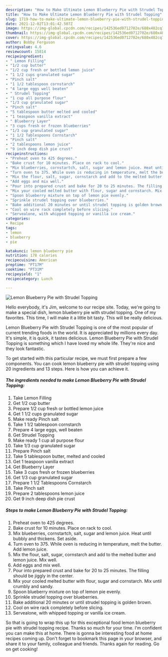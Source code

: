 ```yaml
---
description: "How to Make Ultimate Lemon Blueberry Pie with Strudel Topping"
title: "How to Make Ultimate Lemon Blueberry Pie with Strudel Topping"
slug: 1719-how-to-make-ultimate-lemon-blueberry-pie-with-strudel-topping
date: 2021-12-02T13:01:42.507Z
image: https://img-global.cpcdn.com/recipes/142536ed0712702e/680x482cq70/lemon-blueberry-pie-with-strudel-topping-recipe-main-photo.jpg
thumbnail: https://img-global.cpcdn.com/recipes/142536ed0712702e/680x482cq70/lemon-blueberry-pie-with-strudel-topping-recipe-main-photo.jpg
cover: https://img-global.cpcdn.com/recipes/142536ed0712702e/680x482cq70/lemon-blueberry-pie-with-strudel-topping-recipe-main-photo.jpg
author: Bobby Ferguson
ratingvalue: 4.6
reviewcount: 15814
recipeingredient:
- " Lemon Filling"
- "1/2 cup butter"
- "1/2 cup fresh or bottled lemon juice"
- "1 1/2 cups granulated sugar"
- "Pinch salt"
- "1 1/2 tablespoon cornstarch"
- "4 large eggs well beaten"
- " Strudel Topping"
- "1 cup all purpose flour"
- "1/3 cup granulated sugar"
- "Pinch salt"
- "5 tablespoon butter melted and cooled"
- "1 teaspoon vanilla extract"
- " Blueberry Layer"
- "3 cups fresh or frozen blueberries"
- "1/3 cup granulated sugar"
- "1 1/2 Tablespoons Cornstarch"
- "Pinch salt"
- "2 tablespoons lemon juice"
- "9 inch deep dish pie crust"
recipeinstructions:
- "Preheat oven to 425 degrees."
- "Bake crust for 10 minutes. Place on rack to cool."
- "Mix blueberries, cornstartch, salt, sugar and lemon juice. Heat until bubbly and thickens. Set aside."
- "Turn oven to 375. While oven is reducing in temperature, melt the butter. Add lemon juice."
- "Mix the flour, salt, sugar, cornstarch and add to the melted butter and lemon juice. Mix well."
- "Add eggs and mix well."
- "Pour into prepared crust and bake for 20 to 25 minutes. The filling should be jiggly in the center."
- "Mix your cooled melted butter with flour, sugar and cornstarch. Mix until crumbly and sandy."
- "Spoon blueberry mixture on top of lemon pie evenly."
- "Sprinkle strudel topping over blueberries."
- "Bake additional 20 minutes or until strudel topping is golden brown."
- "Cool on wire rack completely before slicing."
- "Servealone, with whipped topping or vanilla ice cream."
categories:
- Recipe
tags:
- lemon
- blueberry
- pie

katakunci: lemon blueberry pie 
nutrition: 178 calories
recipecuisine: American
preptime: "PT17M"
cooktime: "PT31M"
recipeyield: "1"
recipecategory: Lunch

---
```



![Lemon Blueberry Pie with Strudel Topping](https://img-global.cpcdn.com/recipes/142536ed0712702e/680x482cq70/lemon-blueberry-pie-with-strudel-topping-recipe-main-photo.jpg)

Hello everybody, it's Jim, welcome to our recipe site. Today, we're going to make a special dish, lemon blueberry pie with strudel topping. One of my favorites. This time, I will make it a little bit tasty. This will be really delicious.



Lemon Blueberry Pie with Strudel Topping is one of the most popular of current trending foods in the world. It is appreciated by millions every day. It's simple, it is quick, it tastes delicious. Lemon Blueberry Pie with Strudel Topping is something which I have loved my whole life. They're nice and they look fantastic.


To get started with this particular recipe, we must first prepare a few components. You can cook lemon blueberry pie with strudel topping using 20 ingredients and 13 steps. Here is how you can achieve it.

<!--inarticleads1-->

##### The ingredients needed to make Lemon Blueberry Pie with Strudel Topping:

1. Take  Lemon Filling
1. Get 1/2 cup butter
1. Prepare 1/2 cup fresh or bottled lemon juice
1. Get 1 1/2 cups granulated sugar
1. Make ready Pinch salt
1. Take 1 1/2 tablespoon cornstarch
1. Prepare 4 large eggs, well beaten
1. Get  Strudel Topping
1. Make ready 1 cup all purpose flour
1. Take 1/3 cup granulated sugar
1. Prepare Pinch salt
1. Take 5 tablespoon butter, melted and cooled
1. Get 1 teaspoon vanilla extract
1. Get  Blueberry Layer
1. Take 3 cups fresh or frozen blueberries
1. Get 1/3 cup granulated sugar
1. Prepare 1 1/2 Tablespoons Cornstarch
1. Take Pinch salt
1. Prepare 2 tablespoons lemon juice
1. Get 9 inch deep dish pie crust




<!--inarticleads2-->

##### Steps to make Lemon Blueberry Pie with Strudel Topping:

1. Preheat oven to 425 degrees.
1. Bake crust for 10 minutes. Place on rack to cool.
1. Mix blueberries, cornstartch, salt, sugar and lemon juice. Heat until bubbly and thickens. Set aside.
1. Turn oven to 375. While oven is reducing in temperature, melt the butter. Add lemon juice.
1. Mix the flour, salt, sugar, cornstarch and add to the melted butter and lemon juice. Mix well.
1. Add eggs and mix well.
1. Pour into prepared crust and bake for 20 to 25 minutes. The filling should be jiggly in the center.
1. Mix your cooled melted butter with flour, sugar and cornstarch. Mix until crumbly and sandy.
1. Spoon blueberry mixture on top of lemon pie evenly.
1. Sprinkle strudel topping over blueberries.
1. Bake additional 20 minutes or until strudel topping is golden brown.
1. Cool on wire rack completely before slicing.
1. Servealone, with whipped topping or vanilla ice cream.




So that is going to wrap this up for this exceptional food lemon blueberry pie with strudel topping recipe. Thanks so much for your time. I'm confident you can make this at home. There is gonna be interesting food at home recipes coming up. Don't forget to bookmark this page in your browser, and share it to your family, colleague and friends. Thanks again for reading. Go on get cooking!
